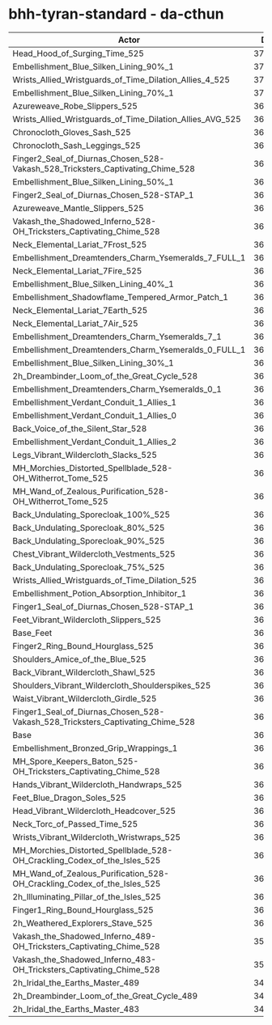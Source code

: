 # bhh-tyran-standard - da-cthun
| Actor | DPS | Increase |
|---|:---:|:---:|
|Head_Hood_of_Surging_Time_525|379160|4.02%|
|Embellishment_Blue_Silken_Lining_90%_1|372184|2.11%|
|Wrists_Allied_Wristguards_of_Time_Dilation_Allies_4_525|370632|1.68%|
|Embellishment_Blue_Silken_Lining_70%_1|370465|1.63%|
|Azureweave_Robe_Slippers_525|369954|1.49%|
|Wrists_Allied_Wristguards_of_Time_Dilation_Allies_AVG_525|369674|1.42%|
|Chronocloth_Gloves_Sash_525|369662|1.41%|
|Chronocloth_Sash_Leggings_525|369585|1.39%|
|Finger2_Seal_of_Diurnas_Chosen_528-Vakash_528_Tricksters_Captivating_Chime_528|369279|1.31%|
|Embellishment_Blue_Silken_Lining_50%_1|368911|1.21%|
|Finger2_Seal_of_Diurnas_Chosen_528-STAP_1|368820|1.18%|
|Azureweave_Mantle_Slippers_525|368593|1.12%|
|Vakash_the_Shadowed_Inferno_528-OH_Tricksters_Captivating_Chime_528|368526|1.10%|
|Neck_Elemental_Lariat_7Frost_525|368246|1.02%|
|Embellishment_Dreamtenders_Charm_Ysemeralds_7_FULL_1|368147|1.00%|
|Neck_Elemental_Lariat_7Fire_525|368133|0.99%|
|Embellishment_Blue_Silken_Lining_40%_1|367950|0.94%|
|Embellishment_Shadowflame_Tempered_Armor_Patch_1|367909|0.93%|
|Neck_Elemental_Lariat_7Earth_525|367748|0.89%|
|Neck_Elemental_Lariat_7Air_525|367697|0.87%|
|Embellishment_Dreamtenders_Charm_Ysemeralds_7_1|367413|0.80%|
|Embellishment_Dreamtenders_Charm_Ysemeralds_0_FULL_1|367279|0.76%|
|Embellishment_Blue_Silken_Lining_30%_1|367131|0.72%|
|2h_Dreambinder_Loom_of_the_Great_Cycle_528|366618|0.58%|
|Embellishment_Dreamtenders_Charm_Ysemeralds_0_1|366376|0.51%|
|Embellishment_Verdant_Conduit_1_Allies_1|366274|0.48%|
|Embellishment_Verdant_Conduit_1_Allies_0|366238|0.47%|
|Back_Voice_of_the_Silent_Star_528|366208|0.47%|
|Embellishment_Verdant_Conduit_1_Allies_2|366172|0.46%|
|Legs_Vibrant_Wildercloth_Slacks_525|365839|0.36%|
|MH_Morchies_Distorted_Spellblade_528-OH_Witherrot_Tome_525|365819|0.36%|
|MH_Wand_of_Zealous_Purification_528-OH_Witherrot_Tome_525|365682|0.32%|
|Back_Undulating_Sporecloak_100%_525|365629|0.31%|
|Back_Undulating_Sporecloak_80%_525|365627|0.31%|
|Back_Undulating_Sporecloak_90%_525|365608|0.30%|
|Chest_Vibrant_Wildercloth_Vestments_525|365497|0.27%|
|Back_Undulating_Sporecloak_75%_525|365432|0.25%|
|Wrists_Allied_Wristguards_of_Time_Dilation_525|365414|0.25%|
|Embellishment_Potion_Absorption_Inhibitor_1|364967|0.13%|
|Finger1_Seal_of_Diurnas_Chosen_528-STAP_1|364939|0.12%|
|Feet_Vibrant_Wildercloth_Slippers_525|364930|0.12%|
|Base_Feet|364813|0.08%|
|Finger2_Ring_Bound_Hourglass_525|364801|0.08%|
|Shoulders_Amice_of_the_Blue_525|364764|0.07%|
|Back_Vibrant_Wildercloth_Shawl_525|364644|0.04%|
|Shoulders_Vibrant_Wildercloth_Shoulderspikes_525|364623|0.03%|
|Waist_Vibrant_Wildercloth_Girdle_525|364589|0.02%|
|Finger1_Seal_of_Diurnas_Chosen_528-Vakash_528_Tricksters_Captivating_Chime_528|364574|0.02%|
|Base|364510|0.00%|
|Embellishment_Bronzed_Grip_Wrappings_1|364496|0.00%|
|MH_Spore_Keepers_Baton_525-OH_Tricksters_Captivating_Chime_528|364487|-0.01%|
|Hands_Vibrant_Wildercloth_Handwraps_525|364391|-0.03%|
|Feet_Blue_Dragon_Soles_525|364352|-0.04%|
|Head_Vibrant_Wildercloth_Headcover_525|364315|-0.05%|
|Neck_Torc_of_Passed_Time_525|364298|-0.06%|
|Wrists_Vibrant_Wildercloth_Wristwraps_525|364101|-0.11%|
|MH_Morchies_Distorted_Spellblade_528-OH_Crackling_Codex_of_the_Isles_525|363324|-0.33%|
|MH_Wand_of_Zealous_Purification_528-OH_Crackling_Codex_of_the_Isles_525|363304|-0.33%|
|2h_Illuminating_Pillar_of_the_Isles_525|362177|-0.64%|
|Finger1_Ring_Bound_Hourglass_525|361674|-0.78%|
|2h_Weathered_Explorers_Stave_525|361546|-0.81%|
|Vakash_the_Shadowed_Inferno_489-OH_Tricksters_Captivating_Chime_528|353280|-3.08%|
|Vakash_the_Shadowed_Inferno_483-OH_Tricksters_Captivating_Chime_528|351316|-3.62%|
|2h_Iridal_the_Earths_Master_489|345395|-5.24%|
|2h_Dreambinder_Loom_of_the_Great_Cycle_489|345062|-5.34%|
|2h_Iridal_the_Earths_Master_483|342736|-5.97%|
